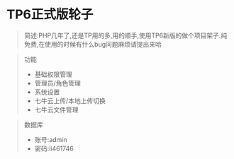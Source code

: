 TP6正式版轮子
===
>简述:PHP几年了,还是TP用的多,用的顺手,使用TP6新版的做个项目架子.纯免费,在使用的时候有什么bug问题麻烦请提出来哈

> 功能
> - 基础权限管理
> - 管理员/角色管理
> - 系统设置
> - 七牛云上传/本地上传切换
> - 七牛云文件管理

> 数据库
> - 账号:admin
> - 密码:li461746